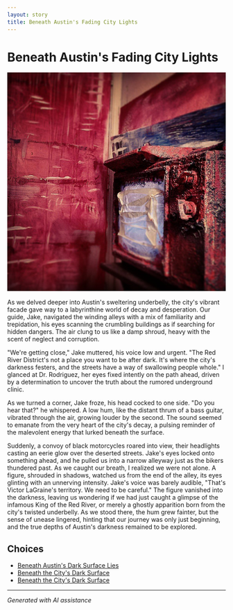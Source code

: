 ```yaml
---
layout: story
title: Beneath Austin's Fading City Lights
---
```


# Beneath Austin's Fading City Lights

![Beneath Austin's Fading City Lights](/input_images/35.jpg)

As we delved deeper into Austin's sweltering underbelly, the city's vibrant facade gave way to a labyrinthine world of decay and desperation. Our guide, Jake, navigated the winding alleys with a mix of familiarity and trepidation, his eyes scanning the crumbling buildings as if searching for hidden dangers. The air clung to us like a damp shroud, heavy with the scent of neglect and corruption.

"We're getting close," Jake muttered, his voice low and urgent. "The Red River District's not a place you want to be after dark. It's where the city's darkness festers, and the streets have a way of swallowing people whole." I glanced at Dr. Rodriguez, her eyes fixed intently on the path ahead, driven by a determination to uncover the truth about the rumored underground clinic.

As we turned a corner, Jake froze, his head cocked to one side. "Do you hear that?" he whispered. A low hum, like the distant thrum of a bass guitar, vibrated through the air, growing louder by the second. The sound seemed to emanate from the very heart of the city's decay, a pulsing reminder of the malevolent energy that lurked beneath the surface.

Suddenly, a convoy of black motorcycles roared into view, their headlights casting an eerie glow over the deserted streets. Jake's eyes locked onto something ahead, and he pulled us into a narrow alleyway just as the bikers thundered past. As we caught our breath, I realized we were not alone. A figure, shrouded in shadows, watched us from the end of the alley, its eyes glinting with an unnerving intensity. Jake's voice was barely audible, "That's Victor LaGraine's territory. We need to be careful." The figure vanished into the darkness, leaving us wondering if we had just caught a glimpse of the infamous King of the Red River, or merely a ghostly apparition born from the city's twisted underbelly. As we stood there, the hum grew fainter, but the sense of unease lingered, hinting that our journey was only just beginning, and the true depths of Austin's darkness remained to be explored.


## Choices

* [Beneath Austin's Dark Surface Lies](/stories/26)
* [Beneath the City's Dark Surface](/stories/10)
* [Beneath the City's Dark Surface](/stories/32)


---
*Generated with AI assistance*
